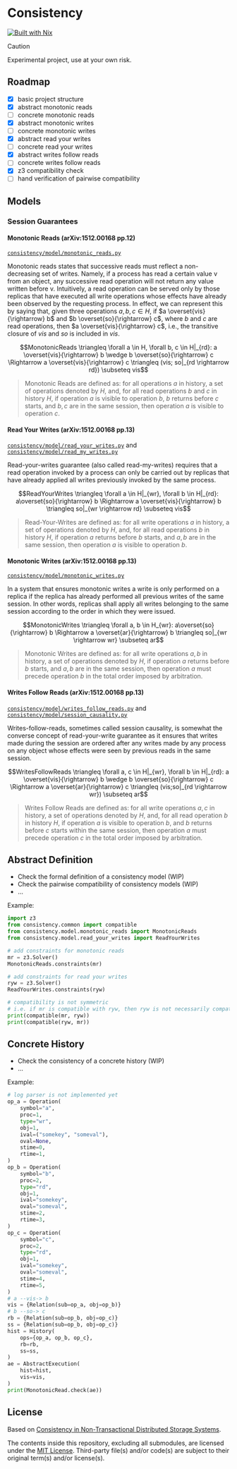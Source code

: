 # Consistency

[![Built with Nix](https://builtwithnix.org/badge.svg)](https://builtwithnix.org)

> [!Caution]
> Experimental project, use at your own risk.

## Roadmap

- [x] basic project structure
- [x] abstract monotonic reads
- [ ] concrete monotonic reads
- [x] abstract monotonic writes
- [ ] concrete monotonic writes
- [x] abstract read your writes
- [ ] concrete read your writes
- [x] abstract writes follow reads
- [ ] concrete writes follow reads
- [x] z3 compatibility check
- [ ] hand verification of pairwise compatibility

## Models

### Session Guarantees

#### Monotonic Reads (arXiv:1512.00168 pp.12)

[`consistency/model/monotonic_reads.py`](consistency/model/monotonic_reads.py)

Monotonic reads states that successive reads must reflect a non-decreasing set of writes. Namely, if a process has read a certain value v from an object, any successive read operation will not return any value written before v. Intuitively, a read operation can be served only by those replicas that have executed all write operations whose effects have already been observed by the requesting process. In effect, we can represent this by saying that, given three operations $a, b, c \in H$, if $a \overset{vis}{\rightarrow} b$ and $b \overset{so}{\rightarrow} c$, where $b$ and $c$ are read operations, then $a \overset{vis}{\rightarrow} c$, i.e., the transitive closure of $vis$ and $so$ is included in $vis$.

```math
MonotonicReads \triangleq \forall a \in H, \forall b, c \in H|_{rd}: a \overset{vis}{\rightarrow} b \wedge b \overset{so}{\rightarrow} c \Rightarrow a \overset{vis}{\rightarrow} c \triangleq (vis; so|_{rd \rightarrow rd}) \subseteq vis
```

> Monotonic Reads are defined as:
> for all operations $a$ in history, a set of operations denoted by $H$, and,
> for all read operations $b$ and $c$ in history $H$,
> if operation $a$ is visible to operation $b$, $b$ returns before $c$ starts, and $b, c$ are in the same session,
> then operation $a$ is visible to operation $c$.

#### Read Your Writes (arXiv:1512.00168 pp.13)

[`consistency/model/read_your_writes.py`](consistency/model/read_your_writes.py)
and
[`consistency/model/read_my_writes.py`](consistency/model/read_my_writes.py)

Read-your-writes guarantee (also called read-my-writes) requires that a read operation invoked by a process can only be carried out by replicas that have already applied all writes previously invoked by the same process.

```math
ReadYourWrites \triangleq \forall a \in H|_{wr}, \forall b \in H|_{rd}: a\overset{so}{\rightarrow} b \Rightarrow a \overset{vis}{\rightarrow} b \triangleq so|_{wr \rightarrow rd} \subseteq vis
```

> Read-Your-Writes are defined as:
> for all write operations $a$ in history, a set of operations denoted by $H$, and,
> for all read operations $b$ in history $H$,
> if operation $a$ returns before $b$ starts, and $a,b$ are in the same session,
> then operation $a$ is visible to operation $b$.

#### Monotonic Writes (arXiv:1512.00168 pp.13)

[`consistency/model/monotonic_writes.py`](consistency/model/monotonic_writes.py)

In a system that ensures monotonic writes a write is only performed on a replica if the replica has already performed all previous writes of the same session. In other words, replicas shall apply all writes belonging to the same session according to the order in which they were issued.

```math
MonotonicWrites \triangleq \forall a, b \in H_{wr}: a\overset{so}{\rightarrow} b \Rightarrow a \overset{ar}{\rightarrow} b \triangleq so|_{wr \rightarrow wr} \subseteq ar
```

> Monotonic Writes are defined as:
> for all write operations $a, b$ in history, a set of operations denoted by $H$,
> if operation $a$ returns before $b$ starts, and $a,b$ are in the same session,
> then operation $a$ must precede operation $b$ in the total order imposed by arbitration.

#### Writes Follow Reads (arXiv:1512.00168 pp.13)

[`consistency/model/writes_follow_reads.py`](consistency/model/writes_follow_reads.py)
and
[`consistency/model/session_causality.py`](consistency/model/session_causality.py)

Writes-follow-reads, sometimes called session causality, is somewhat the converse concept of read-your-write guarantee as it ensures that writes made during the session are ordered after any writes made by any process on any object whose effects were seen by previous reads in the same session.

```math
WritesFollowReads \triangleq \forall a, c \in H|_{wr}, \forall b \in H|_{rd}: a \overset{vis}{\rightarrow} b \wedge b \overset{so}{\rightarrow} c \Rightarrow a \overset{ar}{\rightarrow} c \triangleq (vis;so|_{rd \rightarrow wr}) \subseteq ar
```

> Writes Follow Reads are defined as:
> for all write operations $a, c$ in history, a set of operations denoted by $H$, and,
> for all read operation $b$ in history $H$,
> if operation $a$ is visible to operation $b$, and $b$ returns before $c$ starts within the same session,
> then operation $a$ must precede operation $c$ in the total order imposed by arbitration.

## Abstract Definition

- Check the formal definition of a consistency model (WIP)
- Check the pairwise compatibility of consistency models (WIP)
- ...

Example:

```py
import z3
from consistency.common import compatible
from consistency.model.monotonic_reads import MonotonicReads
from consistency.model.read_your_writes import ReadYourWrites

# add constraints for monotonic reads 
mr = z3.Solver()
MonotonicReads.constraints(mr)

# add constraints for read your writes
ryw = z3.Solver()
ReadYourWrites.constraints(ryw)

# compatibility is not symmetric
# i.e. if mr is compatible with ryw, then ryw is not necessarily compatible with mr
print(compatible(mr, ryw))
print(compatible(ryw, mr))
```

## Concrete History

- Check the consistency of a concrete history (WIP)
- ...

Example:

```py
# log parser is not implemented yet
op_a = Operation(
    symbol="a",
    proc=1,
    type="wr",
    obj=1,
    ival=("somekey", "someval"),
    oval=None,
    stime=0,
    rtime=1,
)
op_b = Operation(
    symbol="b",
    proc=2,
    type="rd",
    obj=1,
    ival="somekey",
    oval="someval",
    stime=2,
    rtime=3,
)
op_c = Operation(
    symbol="c",
    proc=2,
    type="rd",
    obj=1,
    ival="somekey",
    oval="someval",
    stime=4,
    rtime=5,
)
# a --vis-> b
vis = {Relation(sub=op_a, obj=op_b)}
# b --so-> c
rb = {Relation(sub=op_b, obj=op_c)}
ss = {Relation(sub=op_b, obj=op_c)}
hist = History(
    ops={op_a, op_b, op_c},
    rb=rb,
    ss=ss,
)
ae = AbstractExecution(
    hist=hist,
    vis=vis,
)
print(MonotonicRead.check(ae))
```

## License

Based on [Consistency in Non-Transactional Distributed Storage Systems](https://arxiv.org/abs/1512.00168).

The contents inside this repository, excluding all submodules, are licensed under the [MIT License](license.md).
Third-party file(s) and/or code(s) are subject to their original term(s) and/or license(s).
